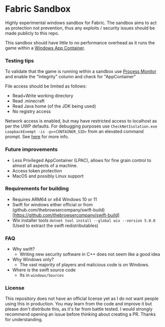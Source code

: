 # Fabric Sandbox
Highly experimental windows sandbox for Fabric. The sandbox aims to act as protection not prevention, thus any exploits / security issues should be made publicly to this repo.

This sandbox should have little to no performance overhead as it runs the game within a [Windows App Container](https://learn.microsoft.com/en-us/windows/win32/secauthz/appcontainer-isolation).

### Testing tips
To validate that the game is running within a sandbox use [Process Monitor](https://learn.microsoft.com/en-us/sysinternals/downloads/procmon) and enable the "Integrity" column and check for "AppContainer"

File access should be limited as follows:
- Read+Write working directory
- Read .minecraft
- Read Java home (of the JDK being used)
- No registry access

Network access is enabled, but may have restricted access to localhost as per the UWP defaults. For debugging purposes use `CheckNetIsolation.exe LoopbackExempt -is -p=<CONTAINER_SID>` from an elevated command prompt. See [here](https://learn.microsoft.com/en-us/windows/security/operating-system-security/network-security/windows-firewall/troubleshooting-uwp-firewall#debugging-uwp-app-loopback-scenarios) for more info.

### Future improvements
- Less Privileged AppContainer (LPAC), allows for fine grain control to almost all aspects of a machine.
- Access token protection
- MacOS and possibly Linux support

### Requirements for building
- Requires ARM64 or x64 Windows 10 or 11
- Swift for windows either official or from (github.com/thebrowsercompany/swift-build)[https://github.com/thebrowsercompany/swift-build]
- Wix installer tools `dotnet tool install --global wix --version 5.0.0` (Used to extract the swift redistributables)

### FAQ
- Why swift?
  - Writing new security software in C++ does not seem like a good idea
- Why Windows only?
  - The vast majority of players and malicious code is on Windows.
- Where is the swift source code
  - Its in `windows/Sources`

### License
This repository does not have an official license yet as I do not want people using this in production. You may learn from the code and improve it but please don't distribute this, as it's far from battle tested. I would strongly recommend opening an issue before thinking about creating a PR. Thanks for understanding.